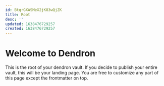 ```yaml
---
id: BtqrGXASMeX2jK83wQjZK
title: Root
desc: ''
updated: 1638476729257
created: 1638476729257
---
```

# Welcome to Dendron

This is the root of your dendron vault. If you decide to publish your entire vault, this will be your landing page. You are free to customize any part of this page except the frontmatter on top.
